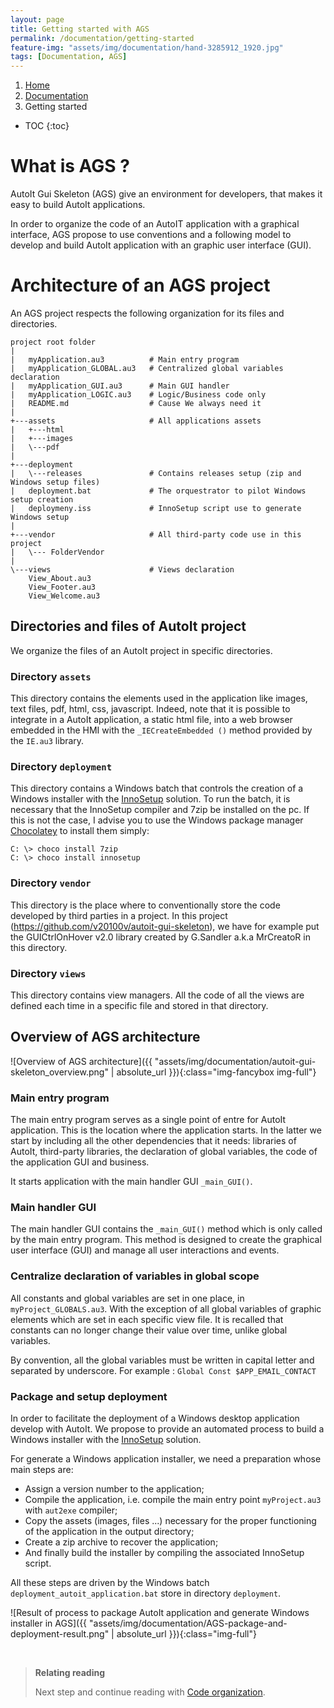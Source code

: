 ```yaml
---
layout: page
title: Getting started with AGS
permalink: /documentation/getting-started
feature-img: "assets/img/documentation/hand-3285912_1920.jpg"
tags: [Documentation, AGS]
---
```



<!-- Breadcrumb navigation -->
<nav aria-label="breadcrumb">
  <ol class="breadcrumb">
    <li class="breadcrumb-item"><a href="{{ site.url }}{{ site.baseurl }}/">Home</a></li>
    <li class="breadcrumb-item"><a href="documentation">Documentation</a></li>
    <li class="breadcrumb-item active" aria-current="page">Getting started</li>
  </ol>
</nav>


<!-- To be placed at the beginning of the post, it is where the table of content will be generated -->
* TOC
{:toc}


# What is AGS ?

AutoIt Gui Skeleton (AGS) give an environment for developers, that makes it easy to build AutoIt applications. 

In order to organize the code of an AutoIT application with a graphical interface, AGS propose to use conventions and a following model to develop and build AutoIt application with an graphic user interface (GUI).


# Architecture of an AGS project

An AGS project respects the following organization for its files and directories.

```
project root folder
|
|   myApplication.au3          # Main entry program
|   myApplication_GLOBAL.au3   # Centralized global variables declaration
|   myApplication_GUI.au3      # Main GUI handler
|   myApplication_LOGIC.au3    # Logic/Business code only
|   README.md                  # Cause We always need it
|  
+---assets                     # All applications assets
|   +---html
|   +---images
|   \---pdf
|
+---deployment                
|   \---releases               # Contains releases setup (zip and Windows setup files)
|   deployment.bat             # The orquestrator to pilot Windows setup creation
|   deploymeny.iss             # InnoSetup script use to generate Windows setup
|
+---vendor                     # All third-party code use in this project
|   \--- FolderVendor
|              
\---views                      # Views declaration
    View_About.au3
    View_Footer.au3
    View_Welcome.au3
```

## Directories and files of AutoIt project 

We organize the files of an AutoIt project in specific directories.

### Directory `assets`

This directory contains the elements used in the application like images, text files, pdf, html, css, javascript. Indeed, note that it is possible to integrate in a AutoIt application, a static html file, into a web browser embedded in the HMI with the `_IECreateEmbedded ()` method provided by the `IE.au3` library.


### Directory `deployment`

This directory contains a Windows batch that controls the creation of a Windows installer with the [InnoSetup](http://www.jrsoftware.org/isinfo.php) solution. To run the batch, it is necessary that the InnoSetup compiler and 7zip be installed on the pc. If this is not the case, I advise you to use the Windows package manager [Chocolatey](https://chocolatey.org/) to install them simply:

```
C: \> choco install 7zip
C: \> choco install innosetup
```


### Directory `vendor`

This directory is the place where to conventionally store the code developed by third parties in a project. In this project (https://github.com/v20100v/autoit-gui-skeleton), we have for example put the GUICtrlOnHover v2.0 library created by G.Sandler a.k.a MrCreatoR in this directory.


### Directory `views`

This directory contains view managers. All the code of all the views are defined each time in a specific file and stored in that directory.



## Overview of AGS architecture

![Overview of AGS architecture]({{ "assets/img/documentation/autoit-gui-skeleton_overview.png" | absolute_url }}){:class="img-fancybox img-full"}


### Main entry program

The main entry program serves as a single point of entre for AutoIt application. This is the location where the application starts. In the latter we start by including all the other dependencies that it needs: libraries of AutoIt, third-party libraries, the declaration of global variables, the code of the application GUI and business. 

It starts application with the main handler GUI `_main_GUI()`.


### Main handler GUI

The main handler GUI contains the `_main_GUI()` method which is only called by the main entry program. This method is designed to create the graphical user interface (GUI) and manage all user interactions and events. 


### Centralize declaration of variables in global scope

All constants and global variables are set in one place, in `myProject_GLOBALS.au3`. With the exception of all global variables of graphic elements which are set in each specific view file. It is recalled that constants can no longer change their value over time, unlike global variables.

By convention, all the global variables must be written in capital letter and separated by underscore. For example : `Global Const $APP_EMAIL_CONTACT`


### Package and setup deployment

In order to facilitate the deployment of a Windows desktop application develop with AutoIt. We propose to provide an automated process to build a Windows installer with the [InnoSetup](http://www.jrsoftware.org/isinfo.php) solution.

For generate a Windows application installer, we need a preparation whose main steps are:

- Assign a version number to the application;
- Compile the application, i.e. compile the main entry point `myProject.au3` with `aut2exe` compiler;
- Copy the assets (images, files ...) necessary for the proper functioning of the application in the output directory;
- Create a zip archive to recover the application;
- And finally build the installer by compiling the associated InnoSetup script.

All these steps are driven by the Windows batch `deployment_autoit_application.bat` store in directory `deployment`.

![Result of process to package AutoIt application and generate Windows installer in AGS]({{ "assets/img/documentation/AGS-package-and-deployment-result.png" | absolute_url }}){:class="img-full"}

<br/>

> **Relating reading**
> 
> Next step and continue reading with <a href="/autoit-gui-skeleton/documentation/code-organization">Code organization</a>.